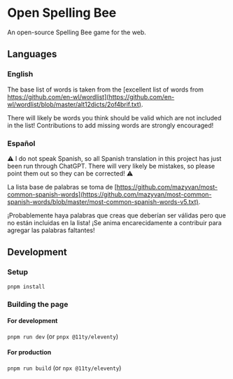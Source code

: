 # Open Spelling Bee

An open-source Spelling Bee game for the web.

## Languages

### English

The base list of words is taken from the [excellent list of words from https://github.com/en-wl/wordlist](https://github.com/en-wl/wordlist/blob/master/alt12dicts/2of4brif.txt).

There will likely be words you think should be valid which are not included in the list!  Contributions to add missing words are strongly encouraged!

### Español

⚠️ I do not speak Spanish, so all Spanish translation in this project has just been run through ChatGPT. There will very likely be mistakes, so please point them out so they can be corrected! ⚠️

La lista base de palabras se toma de [https://github.com/mazyvan/most-common-spanish-words](https://github.com/mazyvan/most-common-spanish-words/blob/master/most-common-spanish-words-v5.txt).

¡Probablemente haya palabras que creas que deberían ser válidas pero que no están incluidas en la lista! ¡Se anima encarecidamente a contribuir para agregar las palabras faltantes!

## Development

### Setup

`pnpm install`

### Building the page

#### For development

`pnpm run dev` (or `pnpx @11ty/eleventy`)

#### For production

`pnpm run build` (or `npx @11ty/eleventy`)
